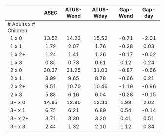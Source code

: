 
|                      |         ASEC |    ATUS-Wend |    ATUS-Wday |     Gap-Wend |      Gap-day |
| -------------------- | :----------: | :----------: | :----------: | :----------: | :----------: |
| # Adults x # Children |              |              |              |              |              |
| &nbsp;&nbsp;1 x 0    |        13.52 |        14.23 |        15.52 |        -0.71 |        -2.01 |
| &nbsp;&nbsp;1 x 1    |         1.79 |         2.07 |         1.76 |        -0.28 |         0.03 |
| &nbsp;&nbsp;1 x 2+   |         1.24 |         1.41 |         1.26 |        -0.17 |        -0.02 |
| &nbsp;&nbsp;1 x 3    |         0.85 |         0.73 |         0.61 |         0.12 |         0.24 |
| &nbsp;&nbsp;2 x 0    |        30.37 |        31.25 |        31.03 |        -0.87 |        -0.66 |
| &nbsp;&nbsp;2 x 1    |         8.99 |         9.65 |         8.78 |        -0.66 |         0.21 |
| &nbsp;&nbsp;2 x 2+   |         9.51 |        10.70 |        10.46 |        -1.19 |        -0.96 |
| &nbsp;&nbsp;2 x 3    |         5.88 |         6.16 |         6.04 |        -0.28 |        -0.15 |
| &nbsp;&nbsp;3+ x 0   |        14.95 |        12.96 |        12.33 |         1.99 |         2.62 |
| &nbsp;&nbsp;3+ x 1   |         6.75 |         6.21 |         6.89 |         0.54 |        -0.14 |
| &nbsp;&nbsp;3+ x 2+  |         3.71 |         3.30 |         3.20 |         0.41 |         0.51 |
| &nbsp;&nbsp;3+ x 3   |         2.44 |         1.32 |         2.10 |         1.12 |         0.34 |

